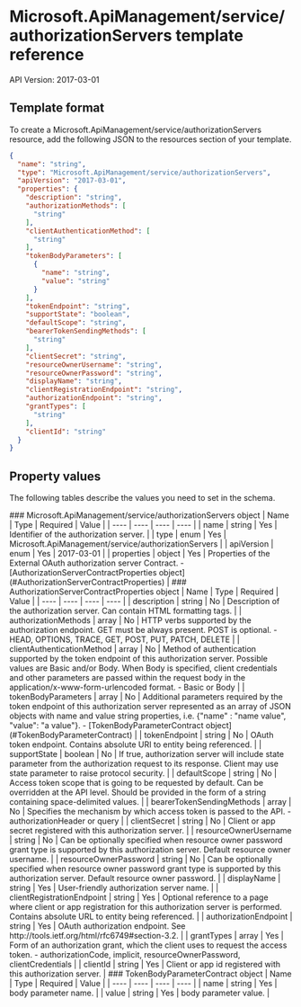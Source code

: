 # Microsoft.ApiManagement/service/authorizationServers template reference
API Version: 2017-03-01
## Template format

To create a Microsoft.ApiManagement/service/authorizationServers resource, add the following JSON to the resources section of your template.

```json
{
  "name": "string",
  "type": "Microsoft.ApiManagement/service/authorizationServers",
  "apiVersion": "2017-03-01",
  "properties": {
    "description": "string",
    "authorizationMethods": [
      "string"
    ],
    "clientAuthenticationMethod": [
      "string"
    ],
    "tokenBodyParameters": [
      {
        "name": "string",
        "value": "string"
      }
    ],
    "tokenEndpoint": "string",
    "supportState": "boolean",
    "defaultScope": "string",
    "bearerTokenSendingMethods": [
      "string"
    ],
    "clientSecret": "string",
    "resourceOwnerUsername": "string",
    "resourceOwnerPassword": "string",
    "displayName": "string",
    "clientRegistrationEndpoint": "string",
    "authorizationEndpoint": "string",
    "grantTypes": [
      "string"
    ],
    "clientId": "string"
  }
}
```
## Property values

The following tables describe the values you need to set in the schema.

<a id="Microsoft.ApiManagement/service/authorizationServers" />
### Microsoft.ApiManagement/service/authorizationServers object
|  Name | Type | Required | Value |
|  ---- | ---- | ---- | ---- |
|  name | string | Yes | Identifier of the authorization server. |
|  type | enum | Yes | Microsoft.ApiManagement/service/authorizationServers |
|  apiVersion | enum | Yes | 2017-03-01 |
|  properties | object | Yes | Properties of the External OAuth authorization server Contract. - [AuthorizationServerContractProperties object](#AuthorizationServerContractProperties) |


<a id="AuthorizationServerContractProperties" />
### AuthorizationServerContractProperties object
|  Name | Type | Required | Value |
|  ---- | ---- | ---- | ---- |
|  description | string | No | Description of the authorization server. Can contain HTML formatting tags. |
|  authorizationMethods | array | No | HTTP verbs supported by the authorization endpoint. GET must be always present. POST is optional. - HEAD, OPTIONS, TRACE, GET, POST, PUT, PATCH, DELETE |
|  clientAuthenticationMethod | array | No | Method of authentication supported by the token endpoint of this authorization server. Possible values are Basic and/or Body. When Body is specified, client credentials and other parameters are passed within the request body in the application/x-www-form-urlencoded format. - Basic or Body |
|  tokenBodyParameters | array | No | Additional parameters required by the token endpoint of this authorization server represented as an array of JSON objects with name and value string properties, i.e. {"name" : "name value", "value": "a value"}. - [TokenBodyParameterContract object](#TokenBodyParameterContract) |
|  tokenEndpoint | string | No | OAuth token endpoint. Contains absolute URI to entity being referenced. |
|  supportState | boolean | No | If true, authorization server will include state parameter from the authorization request to its response. Client may use state parameter to raise protocol security. |
|  defaultScope | string | No | Access token scope that is going to be requested by default. Can be overridden at the API level. Should be provided in the form of a string containing space-delimited values. |
|  bearerTokenSendingMethods | array | No | Specifies the mechanism by which access token is passed to the API.  - authorizationHeader or query |
|  clientSecret | string | No | Client or app secret registered with this authorization server. |
|  resourceOwnerUsername | string | No | Can be optionally specified when resource owner password grant type is supported by this authorization server. Default resource owner username. |
|  resourceOwnerPassword | string | No | Can be optionally specified when resource owner password grant type is supported by this authorization server. Default resource owner password. |
|  displayName | string | Yes | User-friendly authorization server name. |
|  clientRegistrationEndpoint | string | Yes | Optional reference to a page where client or app registration for this authorization server is performed. Contains absolute URL to entity being referenced. |
|  authorizationEndpoint | string | Yes | OAuth authorization endpoint. See http://tools.ietf.org/html/rfc6749#section-3.2. |
|  grantTypes | array | Yes | Form of an authorization grant, which the client uses to request the access token. - authorizationCode, implicit, resourceOwnerPassword, clientCredentials |
|  clientId | string | Yes | Client or app id registered with this authorization server. |


<a id="TokenBodyParameterContract" />
### TokenBodyParameterContract object
|  Name | Type | Required | Value |
|  ---- | ---- | ---- | ---- |
|  name | string | Yes | body parameter name. |
|  value | string | Yes | body parameter value. |

